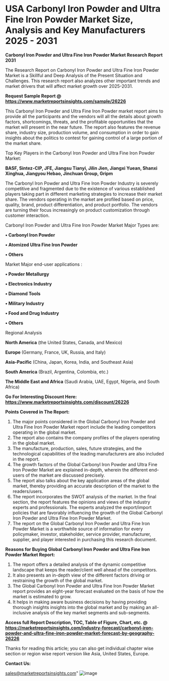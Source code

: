 # USA Carbonyl Iron Powder and Ultra Fine Iron Powder Market Size, Analysis and Key Manufacturers 2025 - 2031

<strong>Carbonyl Iron Powder and Ultra Fine Iron Powder Market Research Report 2031</strong>

The Research Report on Carbonyl Iron Powder and Ultra Fine Iron Powder Market is a Skillful and Deep Analysis of the Present Situation and Challenges. This research report also analyzes other important trends and market drivers that will affect market growth over 2025-2031.

<strong>Request Sample Report @ <a href=https://www.marketreportsinsights.com/sample/26226>https://www.marketreportsinsights.com/sample/26226</a></strong>

This Carbonyl Iron Powder and Ultra Fine Iron Powder market report aims to provide all the participants and the vendors will all the details about growth factors, shortcomings, threats, and the profitable opportunities that the market will present in the near future. The report also features the revenue share, industry size, production volume, and consumption in order to gain insights about the politics to contest for gaining control of a large portion of the market share.

Top Key Players in the Carbonyl Iron Powder and Ultra Fine Iron Powder Market:

<strong>BASF, Sintez-CIP, JFE, Jiangsu Tianyi, Jilin Jien, Jiangxi Yuean, Shanxi Xinghua, Jiangyou Hebao, Jinchuan Group, Gripm</strong>

The Carbonyl Iron Powder and Ultra Fine Iron Powder Industry is severely competitive and fragmented due to the existence of various established players taking part in different marketing strategies to increase their market share. The vendors operating in the market are profiled based on price, quality, brand, product differentiation, and product portfolio. The vendors are turning their focus increasingly on product customization through customer interaction.

Carbonyl Iron Powder and Ultra Fine Iron Powder Market Major Types are:

<strong>• Carbonyl Iron Powder

• Atomized Ultra Fine Iron Powder

• Others</strong>

Market Major end-user applications :

<strong>• Powder Metallurgy

• Electronics Industry

• Diamond Tools

• Military Industry

• Food and Drug Industry

• Others</strong>

Regional Analysis

</u><strong><b>North America</b></strong> (the United States, Canada, and Mexico)

<strong><b>Europe </b></strong>(Germany, France, UK, Russia, and Italy)

<strong><b>Asia-Pacific</b></strong> (China, Japan, Korea, India, and Southeast Asia)

<strong><b>South America</b></strong> (Brazil, Argentina, Colombia, etc.)

<strong><b>The Middle East and Africa</b></strong> (Saudi Arabia, UAE, Egypt, Nigeria, and South Africa)

<strong>Go For Interesting Discount Here: <a href=https://www.marketreportsinsights.com/discount/26226>https://www.marketreportsinsights.com/discount/26226</a></strong>

<strong>Points Covered in The Report:</strong>
<ol>
  <li>The major points considered in the Global Carbonyl Iron Powder and Ultra Fine Iron Powder Market report include the leading competitors operating in the global market.</li>
  <li>The report also contains the company profiles of the players operating in the global market.</li>
  <li>The manufacture, production, sales, future strategies, and the technological capabilities of the leading manufacturers are also included in the report.</li>
  <li>The growth factors of the Global Carbonyl Iron Powder and Ultra Fine Iron Powder Market are explained in-depth, wherein the different end-users of the market are discussed precisely.</li>
  <li>The report also talks about the key application areas of the global market, thereby providing an accurate description of the market to the readers/users.</li>
  <li>The report incorporates the SWOT analysis of the market. In the final section, the report features the opinions and views of the industry experts and professionals. The experts analyzed the export/import policies that are favorably influencing the growth of the Global Carbonyl Iron Powder and Ultra Fine Iron Powder Market.</li>
  <li>The report on the Global Carbonyl Iron Powder and Ultra Fine Iron Powder Market is a worthwhile source of information for every policymaker, investor, stakeholder, service provider, manufacturer, supplier, and player interested in purchasing this research document.</li>
</ol>
<strong>Reasons for Buying Global Carbonyl Iron Powder and Ultra Fine Iron Powder Market Report:</strong>

<ol>
  <li>The report offers a detailed analysis of the dynamic competitive landscape that keeps the reader/client well ahead of the competitors.</li>
  <li>It also presents an in-depth view of the different factors driving or restraining the growth of the global market.</li>
  <li>The Global Carbonyl Iron Powder and Ultra Fine Iron Powder Market report provides an eight-year forecast evaluated on the basis of how the market is estimated to grow.</li>
  <li>It helps in making aware business decisions by having providing thorough insights insights into the global market and by making an all-inclusive analysis of the key market segments and sub-segments.</li>
</ol>
<strong>Access full Report Description, TOC, Table of Figure, Chart, etc. @ <a href=https://marketreportsinsights.com/industry-forecast/carbonyl-iron-powder-and-ultra-fine-iron-powder-market-forecast-by-geography-26226>https://marketreportsinsights.com/industry-forecast/carbonyl-iron-powder-and-ultra-fine-iron-powder-market-forecast-by-geography-26226</a></strong>


Thanks for reading this article; you can also get individual chapter wise section or region wise report version like Asia, United States, Europe.

<strong>Contact Us:</strong>

sales@marketreportsinsights.com"
![image](https://github.com/user-attachments/assets/d291df9c-a0b3-4f8e-b78c-96188d141756)
